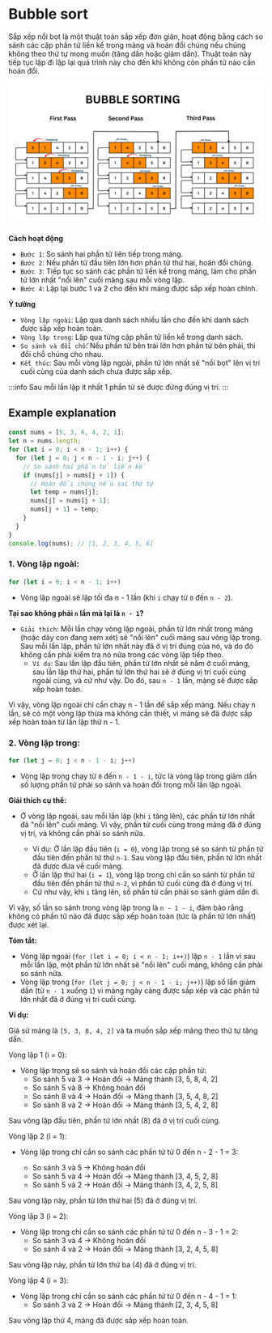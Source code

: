 # Bubble sort

Sắp xếp nổi bọt là một thuật toán sắp xếp đơn giản, hoạt động bằng cách so sánh các cặp phần tử liền kề trong mảng và hoán đổi chúng nếu chúng không theo thứ tự mong muốn (tăng dần hoặc giảm dần). Thuật toán này tiếp tục lặp đi lặp lại quá trình này cho đến khi không còn phần tử nào cần hoán đổi.

![ex3](../../images/ex3.png)

**Cách hoạt động**

- `Bước 1`: So sánh hai phần tử liên tiếp trong mảng.
- `Bước 2`: Nếu phần tử đầu tiên lớn hơn phần tử thứ hai, hoán đổi chúng.
- `Bước 3`: Tiếp tục so sánh các phần tử liền kề trong mảng, làm cho phần tử lớn nhất "nổi lên" cuối mảng sau mỗi vòng lặp.
- `Bước 4`: Lặp lại bước 1 và 2 cho đến khi mảng được sắp xếp hoàn chỉnh.

**Ý tưởng**

- `Vòng lặp ngoài`: Lặp qua danh sách nhiều lần cho đến khi danh sách được sắp xếp hoàn toàn.
- `Vòng lặp trong`: Lặp qua từng cặp phần tử liền kề trong danh sách.
- `So sánh và đổi chỗ`: Nếu phần tử bên trái lớn hơn phần tử bên phải, thì đổi chỗ chúng cho nhau.
- `Kết thúc`: Sau mỗi vòng lặp ngoài, phần tử lớn nhất sẽ "nổi bọt" lên vị trí cuối cùng của danh sách chưa được sắp xếp.

:::info
Sau mỗi lần lặp ít nhất 1 phần tử sẽ được đứng đúng vị trí.
:::

## Example explanation

```js title="Example"
const nums = [5, 3, 6, 4, 2, 1];
let n = nums.length;
for (let i = 0; i < n - 1; i++) {
  for (let j = 0; j < n - 1 - i; j++) {
    // So sánh hai phần tử liền kề
    if (nums[j] > nums[j + 1]) {
      // Hoán đổi chúng nếu sai thứ tự
      let temp = nums[j];
      nums[j] = nums[j + 1];
      nums[j + 1] = temp;
    }
  }
}
console.log(nums); // [1, 2, 3, 4, 5, 6]
```

### 1. Vòng lặp ngoài:

```js
for (let i = 0; i < n - 1; i++)
```

- Vòng lặp ngoài sẽ lặp tối đa n - 1 lần (khi `i` chạy từ `0` đến `n - 2`).

**Tại sao không phải `n` lần mà lại là `n - 1`?**

- `Giải thích`: Mỗi lần chạy vòng lặp ngoài, phần tử lớn nhất trong mảng (hoặc dãy con đang xem xét) sẽ "nổi lên" cuối mảng sau vòng lặp trong. Sau mỗi lần lặp, phần tử lớn nhất này đã ở vị trí đúng của nó, và do đó không cần phải kiểm tra nó nữa trong các vòng lặp tiếp theo.
  - `Ví dụ`: Sau lần lặp đầu tiên, phần tử lớn nhất sẽ nằm ở cuối mảng, sau lần lặp thứ hai, phần tử lớn thứ hai sẽ ở đúng vị trí cuối cùng ngoài cùng, và cứ như vậy. Do đó, sau `n - 1` lần, mảng sẽ được sắp xếp hoàn toàn.

Vì vậy, vòng lặp ngoài chỉ cần chạy n - 1 lần để sắp xếp mảng. Nếu chạy n lần, sẽ có một vòng lặp thừa mà không cần thiết, vì mảng sẽ đã được sắp xếp hoàn toàn từ lần lặp thứ n - 1.

### 2. Vòng lặp trong:

```js
for (let j = 0; j < n - 1 - i; j++)
```

- Vòng lặp trong chạy từ `0` đến `n - 1 - i`, tức là vòng lặp trong giảm dần số lượng phần tử phải so sánh và hoán đổi trong mỗi lần lặp ngoài.

**Giải thích cụ thể:**

- Ở vòng lặp ngoài, sau mỗi lần lặp (khi `i` tăng lên), các phần tử lớn nhất đã "nổi lên" cuối mảng. Vì vậy, phần tử cuối cùng trong mảng đã ở đúng vị trí, và không cần phải so sánh nữa.

  - Ví dụ: Ở lần lặp đầu tiên (`i = 0`), vòng lặp trong sẽ so sánh từ phần tử đầu tiên đến phần tử thứ `n-1`. Sau vòng lặp đầu tiên, phần tử lớn nhất đã được đưa về cuối mảng.
  - Ở lần lặp thứ hai (`i = 1`), vòng lặp trong chỉ cần so sánh từ phần tử đầu tiên đến phần tử thứ `n-2`, vì phần tử cuối cùng đã ở đúng vị trí.
  - Cứ như vậy, khi `i` tăng lên, số phần tử cần phải so sánh giảm dần đi.

Vì vậy, số lần so sánh trong vòng lặp trong là `n - 1 - i`, đảm bảo rằng không có phần tử nào đã được sắp xếp hoàn toàn (tức là phần tử lớn nhất) được xét lại.

**Tóm tắt:**

- Vòng lặp ngoài (`for (let i = 0; i < n - 1; i++)`) lặp `n - 1` lần vì sau mỗi lần lặp, một phần tử lớn nhất sẽ "nổi lên" cuối mảng, không cần phải so sánh nữa.
- Vòng lặp trong (`for (let j = 0; j < n - 1 - i; j++)`) lặp số lần giảm dần (từ `n - 1` xuống `1`) vì mảng ngày càng được sắp xếp và các phần tử lớn nhất đã ở đúng vị trí cuối cùng.

**Ví dụ:**

Giả sử mảng là `[5, 3, 8, 4, 2]` và ta muốn sắp xếp mảng theo thứ tự tăng dần.

Vòng lặp 1 (i = 0):

- Vòng lặp trong sẽ so sánh và hoán đổi các cặp phần tử:
  - So sánh 5 và 3 → Hoán đổi → Mảng thành [3, 5, 8, 4, 2]
  - So sánh 5 và 8 → Không hoán đổi
  - So sánh 8 và 4 → Hoán đổi → Mảng thành [3, 5, 4, 8, 2]
  - So sánh 8 và 2 → Hoán đổi → Mảng thành [3, 5, 4, 2, 8]

Sau vòng lặp đầu tiên, phần tử lớn nhất (8) đã ở vị trí cuối cùng.

Vòng lặp 2 (i = 1):

- Vòng lặp trong chỉ cần so sánh các phần tử từ 0 đến n - 2 - 1 = 3:

  - So sánh 3 và 5 → Không hoán đổi
  - So sánh 5 và 4 → Hoán đổi → Mảng thành [3, 4, 5, 2, 8]
  - So sánh 5 và 2 → Hoán đổi → Mảng thành [3, 4, 2, 5, 8]

Sau vòng lặp này, phần tử lớn thứ hai (5) đã ở đúng vị trí.

Vòng lặp 3 (i = 2):

- Vòng lặp trong chỉ cần so sánh các phần tử từ 0 đến n - 3 - 1 = 2:
  - So sánh 3 và 4 → Không hoán đổi
  - So sánh 4 và 2 → Hoán đổi → Mảng thành [3, 2, 4, 5, 8]

Sau vòng lặp này, phần tử lớn thứ ba (4) đã ở đúng vị trí.

Vòng lặp 4 (i = 3):

- Vòng lặp trong chỉ cần so sánh các phần tử từ 0 đến n - 4 - 1 = 1:
  - So sánh 3 và 2 → Hoán đổi → Mảng thành [2, 3, 4, 5, 8]

Sau vòng lặp thứ 4, mảng đã được sắp xếp hoàn toàn.
